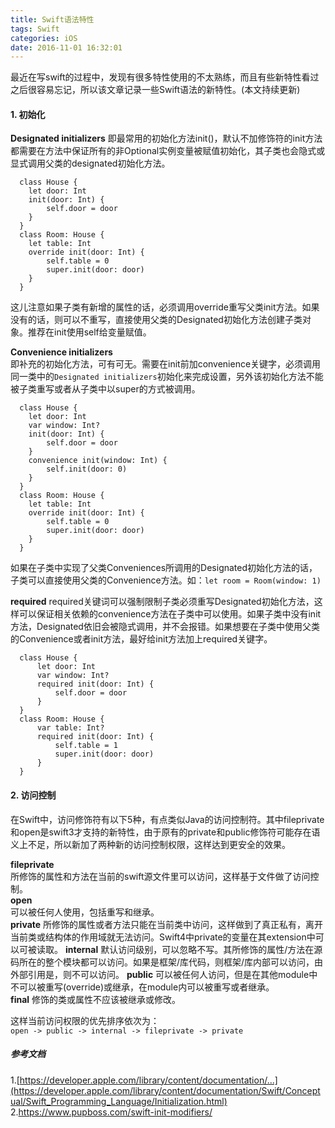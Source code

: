 ```yaml
---
title: Swift语法特性
tags: Swift
categories: iOS
date: 2016-11-01 16:32:01
---
```


最近在写swift的过程中，发现有很多特性使用的不太熟练，而且有些新特性看过之后很容易忘记，所以该文章记录一些Swift语法的新特性。(本文持续更新)  

#### 1. 初始化

**Designated initializers**
即最常用的初始化方法init()，默认不加修饰符的init方法都需要在方法中保证所有的非Optional实例变量被赋值初始化，其子类也会隐式或显式调用父类的designated初始化方法。  
```
  class House {
    let door: Int
    init(door: Int) {
        self.door = door
    }
  }
  class Room: House {
    let table: Int
    override init(door: Int) {
        self.table = 0
        super.init(door: door)
    }
  }  
```

这儿注意如果子类有新增的属性的话，必须调用override重写父类init方法。如果没有的话，则可以不重写，直接使用父类的Designated初始化方法创建子类对象。推荐在init使用self给变量赋值。
<!--more-->  

**Convenience initializers**  
即补充的初始化方法，可有可无。需要在init前加convenience关键字，必须调用同一类中的`Designated initializers`初始化来完成设置，另外该初始化方法不能被子类重写或者从子类中以super的方式被调用。  

```
  class House {
    let door: Int
    var window: Int?
    init(door: Int) {
        self.door = door
    }
    convenience init(window: Int) {
        self.init(door: 0)
    }
  }
  class Room: House {
    let table: Int
    override init(door: Int) {
        self.table = 0
        super.init(door: door)
    }
  }
```

如果在子类中实现了父类Conveniences所调用的Designated初始化方法的话，子类可以直接使用父类的Convenience方法。如：`let room = Room(window: 1)`   

**required**
required关键词可以强制限制子类必须重写Designated初始化方法，这样可以保证相关依赖的convenience方法在子类中可以使用。如果子类中没有init方法，Designated依旧会被隐式调用，并不会报错。如果想要在子类中使用父类的Convenience或者init方法，最好给init方法加上required关键字。

```
  class House {
      let door: Int
      var window: Int?
      required init(door: Int) {
          self.door = door
      }
  }
  class Room: House {
      var table: Int?
      required init(door: Int) {
          self.table = 1
          super.init(door: door)
      }
  }
```

#### 2. 访问控制

在Swift中，访问修饰符有以下5种，有点类似Java的访问控制符。其中fileprivate和open是swift3才支持的新特性，由于原有的private和public修饰符可能存在语义上不足，所以新加了两种新的访问控制权限，这样达到更安全的效果。

**fileprivate**  
所修饰的属性和方法在当前的swift源文件里可以访问，这样基于文件做了访问控制。  
**open**  
可以被任何人使用，包括重写和继承。  
**private**
所修饰的属性或者方法只能在当前类中访问，这样做到了真正私有，离开当前类或结构体的作用域就无法访问。Swift4中private的变量在其extension中可以可被读取。
**internal**
默认访问级别，可以忽略不写。其所修饰的属性/方法在源码所在的整个模块都可以访问。如果是框架/库代码，则框架/库内部可以访问，由外部引用是，则不可以访问。
**public**
可以被任何人访问，但是在其他module中不可以被重写(override)或继承，在module内可以被重写或者继承。   
**final**
修饰的类或属性不应该被继承或修改。  

这样当前访问权限的优先排序依次为：  
`open -> public -> internal -> fileprivate -> private`



##### 参考文档
1.[https://developer.apple.com/library/content/documentation/...](https://developer.apple.com/library/content/documentation/Swift/Conceptual/Swift_Programming_Language/Initialization.html)  
2.https://www.pupboss.com/swift-init-modifiers/

